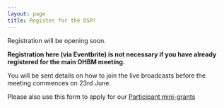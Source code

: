 ```yaml
---
layout: page
title: Register for the OSR!
---
```


Registration will be opening soon.

**Registration here (via Eventbrite) is not necessary if you have already registered for the main OHBM meeting.**

You will be sent details on how to join the live broadcasts before the meeting commences on 23rd June.

Please also use this form to apply for our [Participant mini-grants](https://ohbm.github.io/osr2020/submit/#minigrants)
